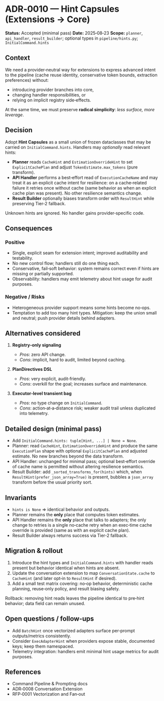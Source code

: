 # ADR‑0010 — Hint Capsules (Extensions → Core)

**Status:** Accepted (minimal pass)
**Date:** 2025‑08‑23
**Scope:** `planner`, `api_handler`, `result_builder`; optional types in `pipeline/hints.py`; `InitialCommand.hints`

## Context

We need a provider‑neutral way for extensions to express advanced intent to the pipeline (cache reuse identity, conservative token bounds, extraction preferences) without:

* introducing provider branches into core,
* changing handler responsibilities, or
* relying on implicit registry side‑effects.

At the same time, we must preserve **radical simplicity**: *less surface, more leverage*.

## Decision

Adopt **Hint Capsules** as a small union of frozen dataclasses that may be carried on `InitialCommand.hints`. Handlers may *optionally* read relevant hints:

* **Planner** reads `CacheHint` and `EstimationOverrideHint` to set `ExplicitCachePlan` and adjust `TokenEstimate.max_tokens` (pure transform).
* **API Handler** performs a best‑effort read of `ExecutionCacheName` and may treat it as an explicit cache intent for resilience: on a cache‑related failure it retries once without cache (same behavior as when an explicit cache plan was present). No other resilience semantics change.
* **Result Builder** optionally biases transform order with `ResultHint` while preserving Tier‑2 fallback.

Unknown hints are ignored. No handler gains provider‑specific code.

## Consequences

### Positive

* Single, explicit seam for extension intent; improved auditability and testability.
* No new control flow; handlers still do one thing each.
* Conservative, fail‑soft behavior: system remains correct even if hints are missing or partially supported.
* Observability: handlers may emit telemetry about hint usage for audit purposes.

### Negative / Risks

* Heterogeneous provider support means some hints become no‑ops.
* Temptation to add too many hint types. Mitigation: keep the union small and neutral; push provider details behind adapters.

## Alternatives considered

1. **Registry‑only signaling**

   * *Pros*: zero API change.
   * *Cons*: implicit, hard to audit, limited beyond caching.

2. **PlanDirectives DSL**

   * *Pros*: very explicit, audit‑friendly.
   * *Cons*: overkill for the goal; increases surface and maintenance.

3. **Executor‑level transient bag**

   * *Pros*: no type change on `InitialCommand`.
   * *Cons*: action‑at‑a‑distance risk; weaker audit trail unless duplicated into telemetry.

## Detailed design (minimal pass)

* Add `InitialCommand.hints: tuple[Hint, ...] | None = None`.
* Planner: read `CacheHint`, `EstimationOverrideHint` and produce the same `ExecutionPlan` shape with optional `ExplicitCachePlan` and adjusted estimate. No new branches beyond the data transform.
* API Handler: unchanged for minimal pass; optional best‑effort override of cache name is permitted without altering resilience semantics.
* Result Builder: add `_sorted_transforms_for(hints)` which, when `ResultHint(prefer_json_array=True)` is present, bubbles a `json_array` transform before the usual priority sort.

## Invariants

* `hints is None` ⇒ identical behavior and outputs.
* Planner remains the **only** place that computes token estimates.
* API Handler remains the **only** place that talks to adapters; the only change to retries is a single no‑cache retry when an exec‑time cache override is provided (same as with an explicit cache plan).
* Result Builder always returns success via Tier‑2 fallback.

## Migration & rollout

1. Introduce the hint types and `InitialCommand.hints` with handler reads present but behavior identical when hints are absent.
2. Update the conversation extension to map `ConversationState.cache` to `CacheHint` (and later opt‑in to `ResultHint` if desired).
3. Add a small test matrix covering: no‑op behavior, deterministic cache planning, reuse‑only policy, and result biasing safety.

Rollback: removing hint reads leaves the pipeline identical to pre‑hint behavior; data field can remain unused.

## Open questions / follow‑ups

* Add `BatchHint` once vectorized adapters surface per‑prompt outputs/metrics consistently.
* Consider `ExecAdapterHint` when providers expose stable, documented keys; keep them namespaced.
* Telemetry integration: handlers emit minimal hint usage metrics for audit purposes.

## References

* Command Pipeline & Prompting docs
* ADR‑0008 Conversation Extension
* RFP‑0001 Vectorization and Fan‑out
